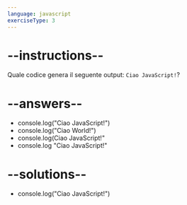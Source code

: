```yaml
---
language: javascript
exerciseType: 3
---
```


# --instructions--

Quale codice genera il seguente output: `Ciao JavaScript!`?

# --answers--

- console.log("Ciao JavaScript!")
- console.log("Ciao World!")
- console.log(Ciao JavaScript!"
- console.log "Ciao JavaScript!"

# --solutions--

- console.log("Ciao JavaScript!")
